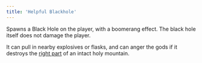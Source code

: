 ```yaml
---
title: 'Helpful Blackhole'
---
```


Spawns a Black Hole on the player, with a boomerang effect. The black hole itself does not damage the player.

It can pull in nearby explosives or flasks, and can anger the gods if it destroys the [right part](https://noita.wiki.gg/wiki/File:Holy_mountain_triggers.png) of an intact holy mountain.
